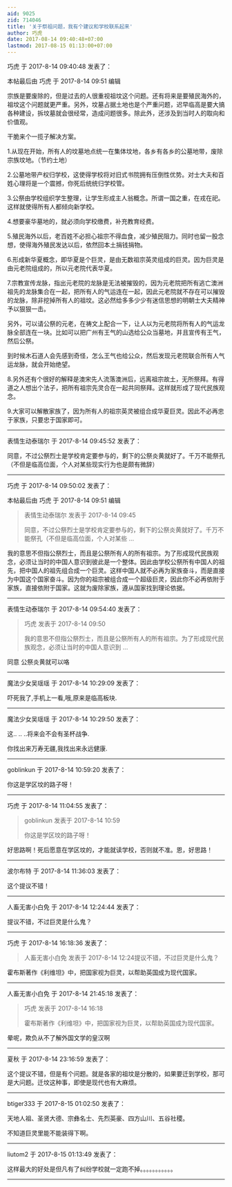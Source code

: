 ```yaml
---
aid: 9025
zid: 714046
title: '关于祭祖问题，我有个建议和学校联系起来'
author: 巧虎
date: 2017-08-14 09:40:48+07:00
lastmod: 2017-08-15 01:13:00+07:00
---
```


巧虎 于 2017-8-14 09:40:48 发表了：

本帖最后由 巧虎 于 2017-8-14 09:51 编辑 

宗族是要废除的，但是过去的人很重视祖坟这个问题。还有将来是要殖民海外的，祖坟这个问题就更严重。另外，坟墓占据土地也是个严重问题，迟早临高是要大搞各种建设，拆坟墓就会很经常，造成问题很多。除此外，还涉及到当时人的取向和价值观。

干脆来个一揽子解决方案。

1.从现在开始，所有人的坟墓地点统一在集体坟地，各乡有各乡的公墓地带，废除宗族坟地。（节约土地）

2.公墓地带产权归学校，这使得学校将对旧式书院拥有压倒性优势。对士大夫和百姓心理将是一个震撼，你死后统统归学校管。

3.公祭由学校组织学生整理，让学生形成主人翁概念。所谓一国之重，在戎在祀。这样就使得所有人都倾向新学校。

4.想要豪华墓地的，就必须向学校缴费，补充教育经费。

5.殖民海外以后，老百姓不必担心祖宗不得血食，减少殖民阻力。同时也留一股念想，使得海外殖民发达以后，依然回本土捐钱捐物。

6.形成新华夏概念，即华夏是个巨灵，是由无数祖宗英灵组成的巨灵。因为巨灵是由元老院组成的，所以元老院代表华夏。

7.宗教宣传龙脉，指出元老院的龙脉是无法被摧毁的，因为元老院把所有逃亡澳洲祖先的龙脉集合在一起，把所有人的气运连在一起，因此元老院就不存在可以摧毁的龙脉，除非挖掉所有人的祖坟。这必然给多多少少有迷信思想的明朝士大夫精神予以狠狠一击。

另外，可以请公祭的元老，在祷文上配合一下，让人以为元老院将所有人的气运龙脉全部连在一块。比如可以把广州有王气的山选给公众当墓地，并且宣传有王气，然后公祭。

到时候木石道人会先感到奇怪，怎么王气也给公众，然后发现元老院联合所有人气运龙脉，就会开始绝望。

8.另外还有个很好的解释是澳宋先人流落澳洲后，远离祖宗故土，无所祭拜。有得道之人想出个法子，把所有祖宗先灵合在一起共同祭拜。这样就形成了现代民族观念。

9.大家可以解散家族了，因为所有人的祖宗英灵被组合成华夏巨灵。因此不必再忠于家族，只要忠于国家即可。

---------

表情生动泰瑞尔 于 2017-8-14 09:45:52 发表了：

同意，不过公祭烈士是学校肯定要参与的，剩下的公祭炎黄就好了。千万不能祭孔（不但是临高位面，个人对某些现实行为也是颇有微辞）

---------

巧虎 于 2017-8-14 09:50:02 发表了：

本帖最后由 巧虎 于 2017-8-14 09:51 编辑 


> 
> 表情生动泰瑞尔 发表于 2017-8-14 09:45
> 
> 同意，不过公祭烈士是学校肯定要参与的，剩下的公祭炎黄就好了。千万不能祭孔（不但是临高位面，个人对某些 ...



我的意思不但指公祭烈士，而且是公祭所有人的所有祖宗。为了形成现代民族观念，必须让当时的中国人意识到彼此是一个整体。因此由学校公祭所有中国人的祖先，把中国人的祖先组合成一个巨灵。这样中国人就不必再为家族奋斗，而是直接为中国这个国家奋斗。因为你的祖宗被组合成一个超级巨灵，因此你不必再依附于家族，直接依附于国家。这就为废除家族，遵从国家找到理论依据。

---------

表情生动泰瑞尔 于 2017-8-14 09:54:40 发表了：

> 巧虎 发表于 2017-8-14 09:50
> 
> 我的意思不但指公祭烈士，而且是公祭所有人的所有祖宗。为了形成现代民族观念，必须让当时的中国人意识到 ...



同意 公祭炎黄就可以咯

---------

魔法少女吴瑶瑶 于 2017-8-14 10:29:09 发表了：

吓死我了,手机上一看,哦,原来是临高板块.

---------

魔法少女吴瑶瑶 于 2017-8-14 10:29:50 发表了：

这.. .. ..将来会不会有圣杯战争.

你找出来万寿无疆,我找出来永远健康.

---------

goblinkun 于 2017-8-14 10:59:20 发表了：

你这是学区坟的路子呀！

---------

巧虎 于 2017-8-14 11:04:55 发表了：

> goblinkun 发表于 2017-8-14 10:59
> 
> 你这是学区坟的路子呀！



好思路啊！死后愿意在学区坟的，才能就读学校，否则就不准。恩，好思路！

---------

波尔布特 于 2017-8-14 11:36:03 发表了：

这个提议不错！

---------

人畜无害小白免 于 2017-8-14 12:24:44 发表了：

提议不错，不过巨灵是什么鬼？

---------

巧虎 于 2017-8-14 16:18:36 发表了：

> 人畜无害小白免 发表于 2017-8-14 12:24提议不错，不过巨灵是什么鬼？



霍布斯著作《利维坦》中，把国家视为巨灵，以帮助英国成为现代国家。

---------

人畜无害小白免 于 2017-8-14 21:45:18 发表了：

> 巧虎 发表于 2017-8-14 16:18
> 
> 霍布斯著作《利维坦》中，把国家视为巨灵，以帮助英国成为现代国家。



晕呢，欺负从不了解外国文学的皇汉啊

---------

夏秋 于 2017-8-14 23:16:59 发表了：

这个提议不错，但是有个问题。就是各家的祖坟是分散的，如果要迁到学校，那可是大问题。迁坟这种事，即使是现代也有大麻烦。

---------

btiger333 于 2017-8-15 01:02:50 发表了：

天地人祖、圣贤大德、宗彝名士、先烈英豪、四方山川、五谷社稷。

不知道巨灵里能不能装得下啊。

---------

liutom2 于 2017-8-15 01:13:49 发表了：

这样最大的好处是但凡有了纠纷学校就一定跑不掉。。。。。。。。。。。

---------

